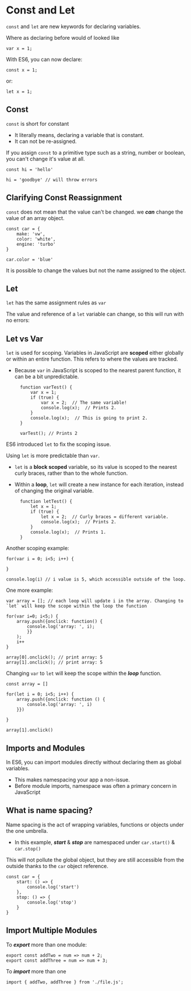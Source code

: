 # Const and Let

`const` and `let` are new keywords for declaring variables. 

Where as declaring before would of looked like  

    var x = 1;

With ES6, you can now declare:  

    const x = 1;

or:

    let x = 1;

## Const

`const` is short for constant

* It literally means, declaring a variable that is constant.
* It can not be re-assigned.

If you assign `const` to a primitive type such as a string, number or boolean, you can't change it's value at all.

    const hi = 'hello'

    hi = 'goodbye' // will throw errors

## Clarifying Const Reassignment

`const` does not mean that the value can't be changed. we **_can_** change the value of an array object.

    const car = {
        make: 'vw',
        color: 'white',
        engine: 'turbo'
    }

    car.color = 'blue'

It is possible to change the values but not the name assigned to the object.

## Let

`let` has the same assignment rules as `var`

The value and reference of a `let` variable can change, so this will run with no errors:


## Let vs Var
`let` is used for scoping. Variables in JavaScript are **scoped** either globally or within an entire function. This refers to where the values are tracked.

* Because `var` in JavaScript is scoped to the nearest parent function, it can be a bit unpredictable.


        function varTest() {
            var x = 1;
            if (true) {
                var x = 2;  // The same variable!
                console.log(x);  // Prints 2.
            }
            console.log(x);  // This is going to print 2.
        }

        varTest(); // Prints 2

ES6 introduced `let` to fix the scoping issue.

Using `let` is more predictable than `var`.

* `let` is a **block scoped** variable, so its value is scoped to the nearest curly braces, rather than to the whole function. 

* Within a **loop**, `let` will create a new instance for each iteration, instead of changing the original variable.

        function letTest() {
            let x = 1;
            if (true) {
                let x = 2;  // Curly braces = different variable.
                console.log(x);  // Prints 2.
            }
            console.log(x);  // Prints 1.
        }    

Another scoping example:

    for(var i = 0; i<5; i++) {

    }

    console.log(i) // i value is 5, which accessible outside of the loop.

One more example:

    var array = []; // each loop will update i in the array. Changing to `let` will keep the scope within the loop the function

    for(var i=0; i<5;) {
        array.push({onclick: function() { 
            console.log('array: ', i);
            }}
        );
        i++
    }

    array[0].onclick(); // print array: 5
    array[1].onclick(); // print array: 5

Changing `var` to `let` will keep the scope within the **_loop_** function.

    const array = []

    for(let i = 0; i<5; i++) {
        array.push({onclick: function () {
            console.log('array: ', i)
        }})
        
    }

    array[1].onclick()

## Imports and Modules

In ES6, you can import modules directly without declaring them as global variables. 

* This makes namespacing your app a non-issue.
* Before module imports, namespace was often a primary concern in JavaScript

## What is name spacing?

Name spacing is the act of wrapping variables, functions or objects under the one umbrella. 

* In this example, **_start_** & **_stop_** are namespaced under `car.start()` & `car.stop()`

This will not pollute the global object, but they are still accessible from the outside thanks to the `car` object reference.

    const car = {
        start: () => {
            console.log('start')
        },
        stop: () => {
            console.log('stop')
        }
    }

## Import Multiple Modules

To **_export_** more than one module:

    export const addTwo = num => num + 2;
    export const addThree = num => num + 3;

To **_import_** more than one

    import { addTwo, addThree } from './file.js';

